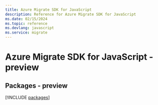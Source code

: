 ```yaml
---
title: Azure Migrate SDK for JavaScript
description: Reference for Azure Migrate SDK for JavaScript
ms.date: 02/15/2024
ms.topic: reference
ms.devlang: javascript
ms.service: migrate
---
```

# Azure Migrate SDK for JavaScript - preview
## Packages - preview
[!INCLUDE [packages](migrate-index.md)]